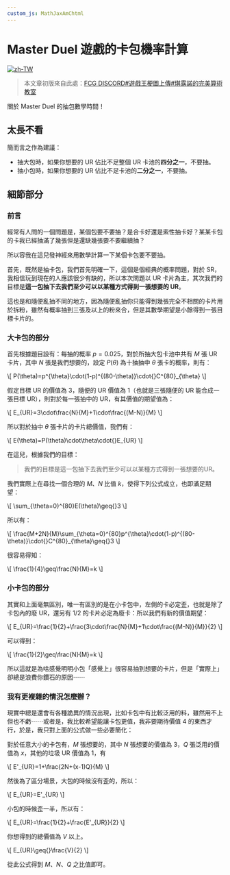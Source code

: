 ```yaml
---
custom_js: MathJaxAmChtml
---
```


# Master Duel 遊戲的卡包機率計算

[![zh-TW](https://img.shields.io/badge/lang-zh--TW-brightgreen)](./zh-TW)

> 本文章初版來自此處：[FCG DISCORD#遊戲王梗圖上傳#琪露諾的完美算術教室](https://ptb.discord.com/channels/850666650641760276/1207446811766300742/1207446816119853076)

關於 Master Duel 的抽包數學時間！

## 太長不看

簡而言之作為建議：

- 抽大包時，如果你想要的 UR 佔比不足整個 UR 卡池的**四分之一**，不要抽。
- 抽小包時，如果你想要的 UR 佔比不足卡池的**二分之一**，不要抽。

## 細節部分

### 前言

經常有人問的一個問題是，某個包要不要抽？是合卡好還是索性抽卡好？某某卡包的卡我已經抽滿了幾張但是還缺幾張要不要繼續抽？

所以容我在這兒發神經來用數學計算一下某個卡包要不要抽。

首先，既然是抽卡包，我們首先明確一下，這個是個經典的概率問題，對於 SR，我相信玩到現在的人應該很少有缺的，所以本次問題以 UR 卡片為主，其次我們的目標是**這一包抽下去我們至少可以以某種方式得到一張想要的 UR**。

這也是和隨便亂抽不同的地方，因為隨便亂抽你只能得到幾張完全不相關的卡片用於拆粉，雖然有概率抽到三張及以上的粉來合，但是其數學期望是小餘得到一張目標卡片的。

### 大卡包的部分

首先根據題目設有：每抽的概率 $p=0.025$，對於所抽大包卡池中共有 $M$ 張 UR 卡片，其中 $N$ 張是我們想要的，設定 $P(\theta)$ 為十抽抽中 $\theta$ 張卡的概率，則有：

\\[
P(\theta)=p^{\theta}\cdot(1-p)^{(80-\theta)}\cdot{}C^{80}_{\theta}
\\]

假定目標 UR 的價值為 3，隨便的 UR 價值為 1（也就是三張隨便的 UR 能合成一張目標 UR），則對於每一張抽中的 UR，有其價值的期望值為：

\\[
E_{UR}=3\cdot\frac{N}{M}+1\cdot\frac{(M-N)}{M}
\\]

所以對於抽中 $\theta$ 張卡片的卡片總價值，我們有：

\\[
E(\theta)=P(\theta)\cdot\theta\cdot{}E_{UR}
\\]

在這兒，根據我們的目標：

> 我們的目標是這一包抽下去我們至少可以以某種方式得到一張想要的UR。

我們實際上在尋找一個合理的 $M$、$N$ 比值 $k$，使得下列公式成立，也即滿足期望：

\\[
\sum_{\theta=0}^{80}E(\theta)\geq{}3
\\]

所以有：

\\[
\frac{M+2N}{M}\sum_{\theta=0}^{80}p^{\theta}\cdot(1-p)^{(80-\theta)}\cdot{}C^{80}_{\theta}\geq{}3
\\]

很容易得知：

\\[
\frac{1}{4}\geq\frac{N}{M}=k
\\]

### 小卡包的部分

其實和上面毫無區別，唯一有區別的是在小卡包中，左側的卡必定歪，也就是除了卡包內的廢 UR，還另有 $1/2$ 的卡片必定為廢卡：所以我們有新的價值期望：

\\[
E_{UR}=\frac{1}{2}+\frac{3\cdot\frac{N}{M}+1\cdot\frac{(M-N)}{M}}{2}
\\]

可以得到：

\\[
\frac{1}{2}\geq\frac{N}{M}=k
\\]

所以這就是為啥感覺明明小包「感覺上」很容易抽到想要的卡片，但是「實際上」卻總是浪費你鑽石的原因⋯⋯

### 我有更複雜的情況怎麼辦？

現實中總是還會有各種詭異的情況出現，比如卡包中有比較泛用的料，雖然用不上但也不虧⋯⋯或者是，我比較希望能讓卡包更值，我非要期待價值 4 的東西才行，於是，我只對上面的公式做一些必要簡化：

對於任意大小的卡包有，$M$ 張想要的，其中 $N$ 張想要的價值為 3，$Q$ 張泛用的價值為 $x$，其他的垃圾 UR 價值為 1，有

\\[
E'_{UR}=1+\frac{2N+(x-1)Q}{M}
\\]

然後為了區分場景，大包的時候沒有歪的，所以：

\\[
E_{UR}=E'_{UR}
\\]

小包的時候歪一半，所以有：

\\[
E_{UR}=\frac{1}{2}+\frac{E'_{UR}}{2}
\\]

你想得到的總價值為 $V$ 以上。

\\[
E_{UR}\geq{}\frac{V}{2}
\\]

從此公式得到 $M$、$N$、$Q$ 之比值即可。
